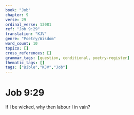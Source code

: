 ```yaml
---
book: "Job"
chapter: 9
verse: 29
ordinal_verse: 13081
ref: "Job 9:29"
translation: "KJV"
genre: "Poetry/Wisdom"
word_count: 10
topics: []
cross_references: []
grammar_tags: [question, conditional, poetry-register]
thematic_tags: []
tags: ["Bible","KJV","Job"]
---
```


# Job 9:29

If I be wicked, why then labour I in vain?
